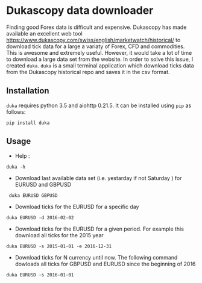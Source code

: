 # Dukascopy data downloader

Finding good Forex data is difficult and expensive. Dukascopy has made available an excellent web tool  https://www.dukascopy.com/swiss/english/marketwatch/historical/ to download tick data for a large a variaty of Forex, CFD and commodities. This is awesome and extremely useful. However, it would take a lot of time to download a large data set from the website. In order to solve this issue, I created `duka`. `duka` is a small terminal application which download ticks data from the Dukascopy historical repo and saves it in the csv format.  


## Installation

`duka` requires python 3.5 and aiohttp 0.21.5. It can be installed using `pip` as follows:

```
pip install duka
```

## Usage

- Help :
```
duka -h
```
- Download last available data set (i.e. yestarday if not Saturday ) for EURUSD and GBPUSD
```
 duka EURUSD GBPUSD 
```
- Download ticks for the EURUSD for a specific day
``` 
duka EURUSD -d 2016-02-02
```
- Download ticks for the EURUSD for a given period. For example this download all ticks for the 2015 year
```
duka EURUSD -s 2015-01-01 -e 2016-12-31 
```
- Download ticks for N currency until now. The following command dowloads all ticks for GBPUSD and EURUSD since the beginning of 2016
```
duka EURUSD -s 2016-01-01
```



